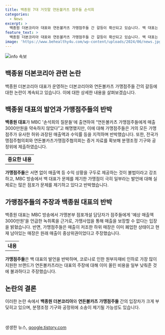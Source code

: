 ```yaml
---
title: 백종원 7대 거짓말 연돈볼카츠 점주들 손석희
categories:
  - News
excerpt: >
  백종원 더본코리아 대표와 연돈볼카츠 가맹점주들 간 갈등이 확산되고 있습니다. 백 대표는 MBC 손석희의 질문들에서 가맹점주들의 매출에 관한 논란을 해명했지만, 가맹점주들은 허위 매출액과 수익률을 주장하며 반박했습니다. 또한, 가맹점주협의회는 백 대표의 발언을 일방적이고 거짓이라고 지적하며 분쟁조정 기구와 공정위에 제출할 증거를 확보했다고 밝혔습니다. 이에 대해 백 대표는 연돈볼카츠의 매출 부진을 영업일수 등으로 설명하고, 원부자재비 인하로 지원한 브랜드라고 언급했으나, 가맹점주들은 매출 감소와 관련하여 논란을 이어갈 예정입니다.
feature_text: >
  백종원 더본코리아 대표와 연돈볼카츠 가맹점주들 간 갈등이 확산되고 있습니다. 백 대표는 MBC 손석희의 질문들에서 가맹점주들의 매출에 관한 논란을 해명했지만, 가맹점주들은 허위 매출액과 수익률을 주장하며 반박했습니다. 또한, 가맹점주협의회는 백 대표의 발언을 일방적이고 거짓이라고 지적하며 분쟁조정 기구와 공정위에 제출할 증거를 확보했다고 밝혔습니다. 이에 대해 백 대표는 연돈볼카츠의 매출 부진을 영업일수 등으로 설명하고, 원부자재비 인하로 지원한 브랜드라고 언급했으나, 가맹점주들은 매출 감소와 관련하여 논란을 이어갈 예정입니다.
image: 'https://www.behealthy4u.com/wp-content/uploads/2024/06/news.jpg'
---
```


<p><img src="https://www.behealthy4u.com/wp-content/uploads/2024/06/news.jpg" alt="info 속보" /></p>

<h2>백종원 더본코리아 관련 논란</h2>

<p data-ke-size="size16">백종원 더본코리아 대표가 운영하는 더본코리아와 연돈볼카츠 가맹점주들 간의 갈등에 대한 논란이 계속되고 있습니다. 이에 대한 상세한 내용을 살펴보겠습니다.</p>

<h2 data-ke-size="size26">백종원 대표의 발언과 가맹점주들의 반박</h2>

<p><b>백종원 대표</b>가 MBC '손석희의 질문들'에 출연하여 “연돈볼카츠 가맹점주들에게 매출 3000만원을 약속하지 않았다”고 해명했지만, 이에 대해 가맹점주들은 거의 모든 가맹점주가 유사한 허위·과장된 매출액과 수익률 등을 지적하며 반박했습니다. 또한, 전국가맹점주협의회와 연돈볼카츠가맹점주협의회는 증거 자료를 확보해 분쟁조정 기구와 공정위에 제출하였습니다.</p>

<table>
    <tr>
        <td style="text-align: center; height: 17px;"><b>중요한 내용</b></td>
    </tr>
</table>

<p><b>가맹점주들</b>은 서면 없이 매출액 등 수익 상황을 구두로 제공하는 것이 불법이라고 강조하고, MBC 방송에서 백 대표가 문제를 제기한 가맹점이 극히 일부라는 발언에 대해 실제로는 많은 점포가 문제를 제기하고 있다고 반박했습니다.</p>

<h2 data-ke-size="size26">가맹점주들의 주장과 백종원 대표의 반박</h2>

<p>백종원 대표는 MBC 방송에서 가맹본부 점포개설 담당자가 점주들에게 '예상 매출액 3000만원'을 언급한 녹취록을 근거로, 가맹사업을 통해 매출을 보장할 수 없다는 입장을 밝혔습니다. 반면, 가맹점주들은 매출이 저조한 하위 매장은 이미 폐업한 상태이고 현재 남아있는 매장은 원래 매출이 중상위권이었다고 주장했습니다.</p>

<table>
    <tr>
        <td style="text-align: center; height: 17px;"><b>내용</b></td>
    </tr>
</table>

<p><b>가맹점주들</b>은 백 대표의 발언을 반박하며, 코로나로 인한 원부자재비 인하로 가장 많이 지원한 브랜드가 연돈볼카츠라는 대표의 주장에 대해 이미 올린 비용을 일부 낮춰준 것에 불과하다고 주장했습니다.</p>

<h2 data-ke-size="size26">논란의 결론</h2>

<p>이러한 논란 속에서 <b>백종원 더본코리아</b>와 <b>연돈볼카츠 가맹점주들</b> 간의 입장차가 크게 부딪히고 있으며, 분쟁조정 기구와 공정위에 소송이 제기될 가능성도 있습니다.</p>

<p data-ke-size="size16">&nbsp;</p>
생생한 뉴스, <a href="https://qoogle.tistory.com" rel="dofollow">qoogle.tistory.com</a>


